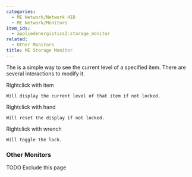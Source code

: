 ```yaml
---
categories:
  - ME Network/Network HID
  - ME Network/Monitors
item_ids:
  - appliedenergistics2:storage_monitor
related:
  - Other Monitors
title: ME Storage Monitor
---
```


The <ItemLink id="appliedenergistics2:storage_monitor"/> is a simple
way to see the current level of a specified item. There are several
interactions to modify it.

Rightclick with item

    Will display the current level of that item if not locked.

Rightclick with hand

    Will reset the display if not locked.

Rightclick with wrench

    Will toggle the lock.

### Other Monitors

TODO Exclude this page

<CategoryIndex category="ME Network/Monitors" />

<RecipeFor id="appliedenergistics2:storage_monitor"/>
